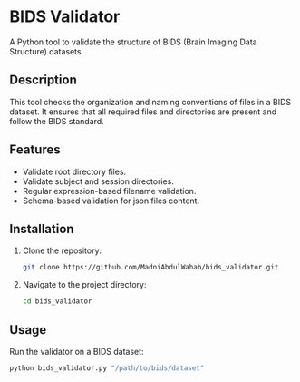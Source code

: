 # BIDS Validator

A Python tool to validate the structure of BIDS (Brain Imaging Data Structure) datasets.

## Description

This tool checks the organization and naming conventions of files in a BIDS dataset. It ensures that all required files and directories are present and follow the BIDS standard.

## Features

- Validate root directory files.
- Validate subject and session directories.
- Regular expression-based filename validation.
- Schema-based validation for json files content.

## Installation

1. Clone the repository:
    ```sh
    git clone https://github.com/MadniAbdulWahab/bids_validator.git
    ```
2. Navigate to the project directory:
    ```sh
    cd bids_validator
    ```
    
## Usage

Run the validator on a BIDS dataset:

```sh
python bids_validator.py "/path/to/bids/dataset"
